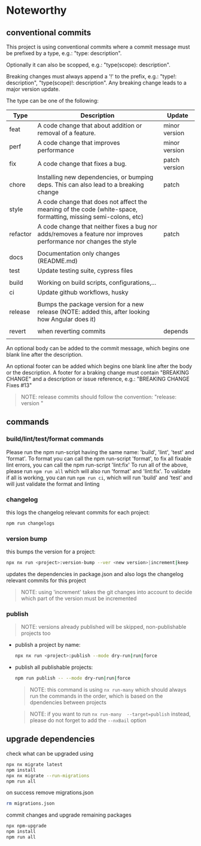 # Noteworthy

## conventional commits

This project is using conventional commits where a commit message must be prefixed by a type, e.g.: "type: description".

Optionally it can also be scopped, e.g.: "type(scope): description".

Breaking changes must always append a '!' to the prefix, e.g.: "type!: description", "type(scope)!: description". Any breaking change leads to a major version update.

The type can be one of the following:

| Type     | Description                                                                                                      | Update        |
| -------- | ---------------------------------------------------------------------------------------------------------------- | ------------- |
| feat     | A code change that about addition or removal of a feature.                                                       | minor version |
| perf     | A code change that improves performance                                                                          | minor version |
| fix      | A code change that fixes a bug.                                                                                  | patch version |
| chore    | Installing new dependencies, or bumping deps. This can also lead to a breaking change                            | patch         |
| style    | A code change that does not affect the meaning of the code (white-space, formatting, missing semi-colons, etc)   |               |
| refactor | A code change that neither fixes a bug nor adds/removes a feature nor improves performance nor changes the style | patch         |
|          |                                                                                                                  |               |
| docs     | Documentation only changes (README.md)                                                                           |               |
| test     | Update testing suite, cypress files                                                                              |               |
|          |                                                                                                                  |               |
| build    | Working on build scripts, configurations,...                                                                     |               |
| ci       | Update github workflows, husky                                                                                   |               |
|          |                                                                                                                  |               |
| release  | Bumps the package version for a new release (NOTE: added this, after looking how Angular does it)                |               |
|          |                                                                                                                  |               |
| revert   | when reverting commits                                                                                           | depends       |
|          |                                                                                                                  |               |

An optional body can be added to the commit message, which begins one blank line after the description.

An optional footer can be added which begins one blank line after the body or the description. A footer for a braking change must contain "BREAKING CHANGE" and a description or issue reference, e.g.: "BREAKING CHANGE Fixes #13"

> NOTE: release commits should follow the convention: "release: <project-name> version <new-version>"

## commands

### build/lint/test/format commands

Please run the npm run-script having the same name: 'build', 'lint', 'test' and 'format'.
To format you can call the npm run-script 'format', to fix all fixable lint errors, you can call the npm run-script 'lint:fix'
To run all of the above, please run `npm run all` which will also run 'format' and 'lint:fix'.
To validate if all is working, you can run `npm run ci`, which will run 'build' and 'test' and will just validate the format and linting

### changelog

this logs the changelog relevant commits for each project:

```bash
npm run changelogs
```

### version bump

this bumps the version for a project:

```bash
npx nx run <project>:version-bump --ver <new version>|increment|keep
```

updates the dependencies in package.json and also logs the changelog relevant commits for this project

> NOTE: using 'increment' takes the git changes into account to decide which part of the version must be incremented

### publish

> NOTE: versions already published will be skipped, non-publishable projects too

- publish a project by name:

  ```bash
  npx nx run <project>:publish --mode dry-run|run|force
  ```

- publish all publishable projects:

  ```bash
  npm run publish -- --mode dry-run|run|force
  ```

  > NOTE: this command is using `nx run-many` which should always run the commands in the order, which is based on the dpendencies between projects

  > NOTE: if you want to run `nx run-many  --target=publish` instead, please do not forget to add the `--nxBail` option

## upgrade dependencies

check what can be upgraded using

```bash
npx nx migrate latest
npm install
npx nx migrate --run-migrations
npm run all
```

on success remove migrations.json

```bash
rm migrations.json
```

commit changes and upgrade remaining packages

```bash
npx npm-upgrade
npm install
npm run all
```

